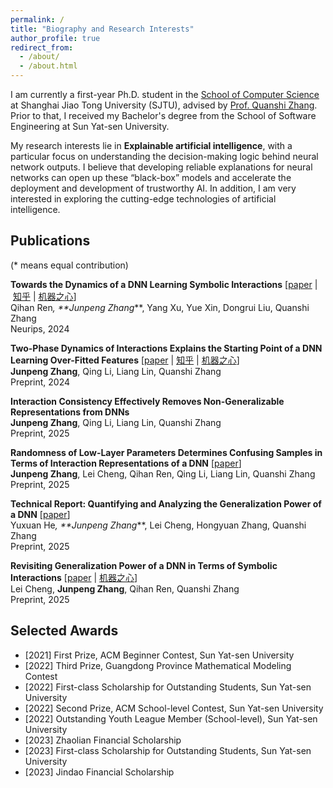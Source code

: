 ```yaml
---
permalink: /
title: "Biography and Research Interests"
author_profile: true
redirect_from: 
  - /about/
  - /about.html
---
```


I am currently a first-year Ph.D. student in the [School of Computer Science](https://www.cs.sjtu.edu.cn/) at Shanghai Jiao Tong University (SJTU), advised by [Prof. Quanshi Zhang](http://qszhang.com). Prior to that, I received my Bachelor's degree from the School of Software Engineering at Sun Yat-sen University.

My research interests lie in **Explainable artificial intelligence**, with a particular focus on understanding the decision-making logic behind neural network outputs. I believe that developing reliable explanations for neural networks can open up these “black-box” models and accelerate the deployment and development of trustworthy AI. In addition, I am very interested in exploring the cutting-edge technologies of artificial intelligence.


## Publications
(* means equal contribution)

**Towards the Dynamics of a DNN Learning Symbolic Interactions** [[paper](https://proceedings.neurips.cc/paper_files/paper/2024/hash/5aa96d1caa0d0b99d534b67df06be2ff-Abstract-Conference.html)&nbsp;|&nbsp;[知乎](https://zhuanlan.zhihu.com/p/711281443)&nbsp;|&nbsp;[机器之心](https://mp.weixin.qq.com/s/MEzYIk2Ztll6fr1gyZUQXg)]  
Qihan Ren<sup>*</sup>, **Junpeng Zhang<sup>*</sup>**, Yang Xu, Yue Xin, Dongrui Liu, Quanshi Zhang
<br>
Neurips, 2024


**Two-Phase Dynamics of Interactions Explains the Starting Point of a DNN Learning Over-Fitted Features** [[paper](https://arxiv.org/abs/2405.10262)&nbsp;|&nbsp;[知乎](https://zhuanlan.zhihu.com/p/711281443)&nbsp;|&nbsp;[机器之心](https://mp.weixin.qq.com/s/MEzYIk2Ztll6fr1gyZUQXg)]  
**Junpeng Zhang**, Qing Li, Liang Lin, Quanshi Zhang
<br>
Preprint, 2024


**Interaction Consistency Effectively Removes Non-Generalizable Representations from DNNs**
<br>
**Junpeng Zhang**, Qing Li, Liang Lin, Quanshi Zhang
<br>
Preprint, 2025


**Randomness of Low-Layer Parameters Determines Confusing Samples in Terms of Interaction Representations of a DNN** [[paper](https://arxiv.org/abs/2502.08625)]  
**Junpeng Zhang**, Lei Cheng, Qihan Ren, Qing Li, Liang Lin, Quanshi Zhang
<br>
Preprint, 2025


**Technical Report: Quantifying and Analyzing the Generalization Power of a DNN** [[paper](https://arxiv.org/abs/2505.06993)]  
Yuxuan He<sup>*</sup>, **Junpeng Zhang<sup>*</sup>**, Lei Cheng, Hongyuan Zhang, Quanshi Zhang
<br>
Preprint, 2025


**Revisiting Generalization Power of a DNN in Terms of Symbolic Interactions** [[paper](https://arxiv.org/abs/2502.10162)&nbsp;|&nbsp;[机器之心](https://mp.weixin.qq.com/s/qhOqtiwnDNQhn7AWASEOJw?poc_token=HG90emijqonay4dZnsX7OB0UBaePjRv_OaoX4kaX)]  
Lei Cheng, **Junpeng Zhang**, Qihan Ren, Quanshi Zhang
<br>
Preprint, 2025



## Selected Awards
* [2021] First Prize, ACM Beginner Contest, Sun Yat-sen University  
* [2022] Third Prize, Guangdong Province Mathematical Modeling Contest  
* [2022] First-class Scholarship for Outstanding Students, Sun Yat-sen University  
* [2022] Second Prize, ACM School-level Contest, Sun Yat-sen University
* [2022] Outstanding Youth League Member (School-level), Sun Yat-sen University  
* [2023] Zhaolian Financial Scholarship  
* [2023] First-class Scholarship for Outstanding Students, Sun Yat-sen University  
* [2023] Jindao Financial Scholarship  

